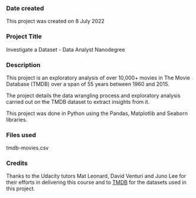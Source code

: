 ### Date created
This project was created on 8 July 2022

### Project Title
Investigate a Dataset - Data Analyst Nanodegree

### Description
This project is an exploratory analysis of over 10,000+ movies in The Movie Database (TMDB) over a span of 55 years between 1960 and 2015.

The project details the data wrangling process and exploratory analysis carried out on the TMDB dataset to extract insights from it.

This project was done in Python using the Pandas, Matplotlib and Seaborn libraries.

### Files used
tmdb-movies.csv

### Credits
Thanks to the Udacity tutors Mat Leonard, David Venturi and Juno Lee for their efforts in delivering this course and to [TMDB](https://www.themoviedb.org/) for the datasets used in this project.

